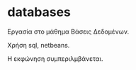 # databases


Εργασία στο μάθημα Βάσεις Δεδομένων.

Χρήση sql, netbeans.

Η εκφώνηση συμπεριλμβάνεται.
